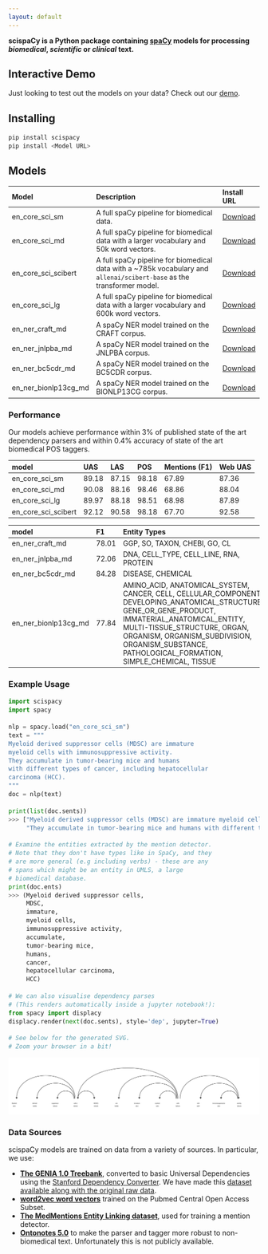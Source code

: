 ```yaml
---
layout: default
---
```


**scispaCy is a Python package containing [spaCy](https://spacy.io/) models for processing _biomedical_, _scientific_ or _clinical_ text.**


## Interactive Demo
Just looking to test out the models on your data? Check out our [demo](https://scispacy.apps.allenai.org).

## Installing
```python
pip install scispacy
pip install <Model URL>
```
## Models

| Model          | Description       | Install URL
|:---------------|:------------------|:----------|
| en_core_sci_sm | A full spaCy pipeline for biomedical data. |[Download](https://s3-us-west-2.amazonaws.com/ai2-s2-scispacy/releases/v0.5.4/en_core_sci_sm-0.5.4.tar.gz)|
| en_core_sci_md |  A full spaCy pipeline for biomedical data with a larger vocabulary and 50k word vectors. |[Download](https://s3-us-west-2.amazonaws.com/ai2-s2-scispacy/releases/v0.5.4/en_core_sci_md-0.5.4.tar.gz)|
| en_core_sci_scibert |  A full spaCy pipeline for biomedical data with a ~785k vocabulary and `allenai/scibert-base` as the transformer model. |[Download](https://s3-us-west-2.amazonaws.com/ai2-s2-scispacy/releases/v0.5.4/en_core_sci_scibert-0.5.4.tar.gz)|
| en_core_sci_lg |  A full spaCy pipeline for biomedical data with a larger vocabulary and 600k word vectors. |[Download](https://s3-us-west-2.amazonaws.com/ai2-s2-scispacy/releases/v0.5.4/en_core_sci_lg-0.5.4.tar.gz)|
| en_ner_craft_md|  A spaCy NER model trained on the CRAFT corpus.|[Download](https://s3-us-west-2.amazonaws.com/ai2-s2-scispacy/releases/v0.5.4/en_ner_craft_md-0.5.4.tar.gz)|
| en_ner_jnlpba_md | A spaCy NER model trained on the JNLPBA corpus.| [Download](https://s3-us-west-2.amazonaws.com/ai2-s2-scispacy/releases/v0.5.4/en_ner_jnlpba_md-0.5.4.tar.gz)|
| en_ner_bc5cdr_md |  A spaCy NER model trained on the BC5CDR corpus. | [Download](https://s3-us-west-2.amazonaws.com/ai2-s2-scispacy/releases/v0.5.4/en_ner_bc5cdr_md-0.5.4.tar.gz)|
| en_ner_bionlp13cg_md |  A spaCy NER model trained on the BIONLP13CG corpus. | [Download](https://s3-us-west-2.amazonaws.com/ai2-s2-scispacy/releases/v0.5.4/en_ner_bionlp13cg_md-0.5.4.tar.gz)|



### Performance

Our models achieve performance within 3% of published state of the art dependency parsers and within 0.4% accuracy of state of the art biomedical POS taggers.

| model          | UAS | LAS   | POS   | Mentions (F1) | Web UAS | 
|:---------------|:----|:------|:------|:---|:---|
| en_core_sci_sm | 89.18| 87.15  |  98.18  |  67.89  |  87.36  |
| en_core_sci_md | 90.08| 88.16 |  98.46 |  68.86 |  88.04  |
| en_core_sci_lg | 89.97| 88.18  |  98.51  |  68.98  |  87.89  |
| en_core_sci_scibert | 92.12| 90.58  |  98.18  |  67.70  |  92.58  |


| model          | F1 |   Entity Types|
|:---------------|:-----|:--------|
| en_ner_craft_md | 78.01|GGP, SO, TAXON, CHEBI, GO, CL|
| en_ner_jnlpba_md | 72.06| DNA, CELL_TYPE, CELL_LINE, RNA, PROTEIN |
| en_ner_bc5cdr_md | 84.28| DISEASE, CHEMICAL|
| en_ner_bionlp13cg_md | 77.84| AMINO_ACID, ANATOMICAL_SYSTEM, CANCER, CELL, CELLULAR_COMPONENT, DEVELOPING_ANATOMICAL_STRUCTURE, GENE_OR_GENE_PRODUCT, IMMATERIAL_ANATOMICAL_ENTITY, MULTI-TISSUE_STRUCTURE, ORGAN, ORGANISM, ORGANISM_SUBDIVISION, ORGANISM_SUBSTANCE, PATHOLOGICAL_FORMATION, SIMPLE_CHEMICAL, TISSUE |


### Example Usage

```python
import scispacy
import spacy

nlp = spacy.load("en_core_sci_sm")
text = """
Myeloid derived suppressor cells (MDSC) are immature 
myeloid cells with immunosuppressive activity. 
They accumulate in tumor-bearing mice and humans 
with different types of cancer, including hepatocellular 
carcinoma (HCC).
"""
doc = nlp(text)

print(list(doc.sents))
>>> ["Myeloid derived suppressor cells (MDSC) are immature myeloid cells with immunosuppressive activity.", 
     "They accumulate in tumor-bearing mice and humans with different types of cancer, including hepatocellular carcinoma (HCC)."]

# Examine the entities extracted by the mention detector.
# Note that they don't have types like in SpaCy, and they
# are more general (e.g including verbs) - these are any
# spans which might be an entity in UMLS, a large
# biomedical database.
print(doc.ents)
>>> (Myeloid derived suppressor cells,
     MDSC,
     immature,
     myeloid cells,
     immunosuppressive activity,
     accumulate,
     tumor-bearing mice,
     humans,
     cancer,
     hepatocellular carcinoma,
     HCC)

# We can also visualise dependency parses
# (This renders automatically inside a jupyter notebook!):
from spacy import displacy
displacy.render(next(doc.sents), style='dep', jupyter=True)

# See below for the generated SVG.
# Zoom your browser in a bit!

```

![Branching](./example.svg)

### Data Sources

scispaCy models are trained on data from a variety of sources. In particular,
we use:

*   **[The GENIA 1.0 Treebank](https://nlp.stanford.edu/~mcclosky/biomedical.html)**, converted to basic Universal Dependencies using the [Stanford Dependency Converter](https://nlp.stanford.edu/software/stanford-dependencies.shtml).
We have made this [dataset available along with the original raw data](https://github.com/allenai/genia-dependency-trees).
*   **[word2vec word vectors](http://bio.nlplab.org/#word-vectors)** trained on the Pubmed Central Open Access Subset.
*   **[The MedMentions Entity Linking dataset](https://github.com/chanzuckerberg/MedMentions)**, used for training a mention detector.
*  **[Ontonotes 5.0](https://catalog.ldc.upenn.edu/LDC2013T19)** to make the parser and tagger more robust to non-biomedical text. Unfortunately this is not publicly available.
